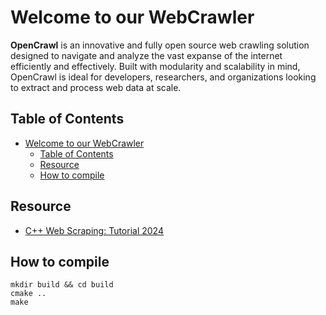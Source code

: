 # Welcome to our WebCrawler

**OpenCrawl** is an innovative and fully open source web crawling solution designed to navigate and analyze the vast expanse of the internet efficiently and effectively. Built with modularity and scalability in mind, OpenCrawl is ideal for developers, researchers, and organizations looking to extract and process web data at scale.

## Table of Contents
- [Welcome to our WebCrawler](#welcome-to-our-webcrawler)
  - [Table of Contents](#table-of-contents)
  - [Resource](#resource)
  - [How to compile](#how-to-compile)

## Resource
- [C++ Web Scraping: Tutorial 2024](https://www.zenrows.com/blog/c-plus-plus-web-scraping#c-plus-plus-good-for-web-scraping)


## How to compile

```console
mkdir build && cd build
cmake ..
make
```

